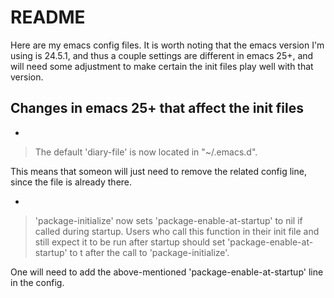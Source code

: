 # README

Here are my emacs config files.
It is worth noting that the emacs version I'm using is 24.5.1, and thus a couple settings are different in emacs 25+, and will need some adjustment to make certain the init files play well with that version.

## Changes in emacs 25+ that affect the init files

- 
> The default 'diary-file' is now located in "~/.emacs.d".

 This means that someon will just need to remove the related config line, since the file is already there.
 
 -  
> 'package-initialize' now sets 'package-enable-at-startup' to nil if
called during startup.  Users who call this function in their init
file and still expect it to be run after startup should set
'package-enable-at-startup' to t after the call to
'package-initialize'.

One will need to add the above-mentioned 'package-enable-at-startup' line in the config.